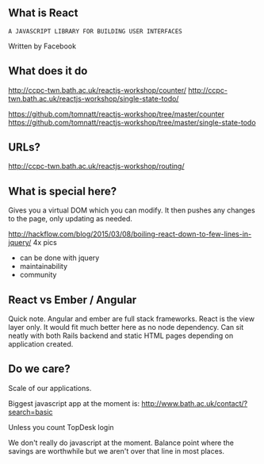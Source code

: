 ## What is React

`A JAVASCRIPT LIBRARY FOR BUILDING USER INTERFACES`

Written by Facebook

## What does it do
http://ccpc-twn.bath.ac.uk/reactjs-workshop/counter/
http://ccpc-twn.bath.ac.uk/reactjs-workshop/single-state-todo/

https://github.com/tomnatt/reactjs-workshop/tree/master/counter
https://github.com/tomnatt/reactjs-workshop/tree/master/single-state-todo

## URLs?
http://ccpc-twn.bath.ac.uk/reactjs-workshop/routing/

## What is special here?
Gives you a virtual DOM which you can modify. It then pushes any changes to the page, only updating as needed.

http://hackflow.com/blog/2015/03/08/boiling-react-down-to-few-lines-in-jquery/
4x pics

* can be done with jquery
* maintainability
* community

## React vs Ember / Angular
Quick note. Angular and ember are full stack frameworks. React is the view layer only. It would fit much better here as no node dependency. Can sit neatly with both Rails backend and static HTML pages depending on application created.

## Do we care?
Scale of our applications.

Biggest javascript app at the moment is:
http://www.bath.ac.uk/contact/?search=basic

Unless you count TopDesk login

We don't really do javascript at the moment. Balance point where the savings are worthwhile but we aren't over that line in most places.
